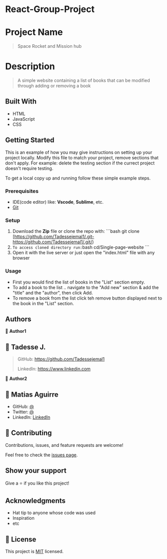 # React-Group-Project
# Project Name

> Space Rocket and Mission hub

# Description

> A simple website containing a list of books that can be modified through adding or removing a book

## Built With

- HTML
- JavaScript
- CSS

## Getting Started

This is an example of how you may give instructions on setting up your project locally. Modify this file to match your project, remove sections that don't apply. For example: delete the testing section if the currect project doesn't require testing.

To get a local copy up and running follow these simple example steps.

### Prerequisites
 - IDE(code editor) like: **Vscode**, **Sublime**, etc.  
 - [Git](https://www.linode.com/docs/guides/how-to-install-git-on-linux-mac-and-windows/)

### Setup
  1. Download the **Zip** file or clone the repo with: ```bash git clone [https://github.com/Tadessejemal1/.git-  https://github.com/Tadessejemal1/.git/)
  2.  ``` To access cloned directory run: ```bash cd/Single-page-website ``` 
  3. Open it with the live server or just  open the "index.html" file with any browser

### Usage
  - First you would find the list of books in the "List" section empty.
  - To add a book to the list .. navigate to the "Add new" section & add the "title"   and the "author", then click Add.
  - To remove a book from the list click teh remove button displayed next to the book in the "List" section.

## Authors

👤 **Author1**

## 👤 Tadesse J.

  > GitHub: https://github.com/Tadessejemal1 
  > 
  > LinkedIn: https://www.linkedin.com

👤 **Author2**

## 👤 Matias Aguirre

- GitHub: [@](https://github.com/)
- Twitter: [@](https://twitter.com/)
- LinkedIn: [LinkedIn](https://www.linkedin.com/in/)

## 🤝 Contributing

Contributions, issues, and feature requests are welcome!

Feel free to check the [issues page](../../issues/).

## Show your support

Give a ⭐️ if you like this project!

## Acknowledgments

- Hat tip to anyone whose code was used
- Inspiration
- etc

## 📝 License

This project is [MIT](./MIT.md) licensed.